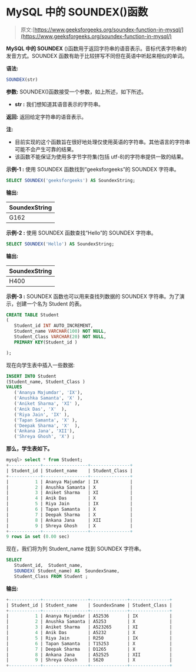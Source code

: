 # MySQL 中的 SOUNDEX()函数

> 原文:[https://www.geeksforgeeks.org/soundex-function-in-mysql/](https://www.geeksforgeeks.org/soundex-function-in-mysql/)

**MySQL 中的 SOUNDEX** ()函数用于返回字符串的语音表示。音标代表字符串的发音方式。SOUNDEX 函数有助于比较拼写不同但在英语中听起来相似的单词。

**语法:**

```sql
SOUNDEX(str)

```

**参数:**
SOUNDEX()函数接受一个参数，如上所述，如下所述。

*   **str :** 我们想知道其语音表示的字符串。

**返回:**
返回给定字符串的语音表示。

**注:**

*   目前实现的这个函数旨在很好地处理仅使用英语的字符串。其他语言的字符串可能不会产生可靠的结果。
*   该函数不能保证为使用多字节字符集(包括 utf-8)的字符串提供一致的结果。

**示例-1 :**
使用 SOUNDEX 函数找到“geeksforgeeks”的 SOUNDEX 字符串。

```sql
SELECT SOUNDEX('geeksforgeeks') AS SoundexString; 

```

**输出:**

| SoundexString |
| --- |
| G162 |

**示例-2 :**
使用 SOUNDEX 函数查找“Hello”的 SOUNDEX 字符串。

```sql
SELECT SOUNDEX('Hello') AS SoundexString; 

```

**输出:**

| SoundexString |
| --- |
| H400 |

**示例-3 :**
SOUNDEX 函数也可以用来查找列数据的 SOUNDEX 字符串。为了演示，创建一个名为 Student 的表。

```sql
CREATE TABLE Student
(
   Student_id INT AUTO_INCREMENT,  
   Student_name VARCHAR(100) NOT NULL,
   Student_Class VARCHAR(20) NOT NULL,
   PRIMARY KEY(Student_id )

);

```

现在向学生表中插入一些数据:

```sql
INSERT INTO Student
(Student_name, Student_Class )
VALUES
   ('Ananya Majumdar', 'IX'),
   ('Anushka Samanta', 'X' ),
   ('Aniket Sharma', 'XI' ),
   ('Anik Das', 'X'  ),
   ('Riya Jain', 'IX' ),
   ('Tapan Samanta', 'X' ),
   ('Deepak Sharma', 'X'  ),
   ('Ankana Jana', 'XII'),
   ('Shreya Ghosh', 'X') ;

```

**那么，学生表如下。**

```sql
mysql> select * from Student;
+------------+-----------------+---------------+
| Student_id | Student_name    | Student_Class |
+------------+-----------------+---------------+
|          1 | Ananya Majumdar | IX            |
|          2 | Anushka Samanta | X             |
|          3 | Aniket Sharma   | XI            |
|          4 | Anik Das        | X             |
|          5 | Riya Jain       | IX            |
|          6 | Tapan Samanta   | X             |
|          7 | Deepak Sharma   | X             |
|          8 | Ankana Jana     | XII           |
|          9 | Shreya Ghosh    | X             |
+------------+-----------------+---------------+
9 rows in set (0.00 sec)

```

现在，我们将为列 Student_name 找到 SOUNDEX 字符串。

```sql
SELECT  
   Student_id,  Student_name,
   SOUNDEX( Student_name) AS  SoundexSname,
   Student_Class FROM Student ;    

```

**输出:**

```sql
+------------+-----------------+--------------+---------------+
| Student_id | Student_name    | SoundexSname | Student_Class |
+------------+-----------------+--------------+---------------+
|          1 | Ananya Majumdar | A52536       | IX            |
|          2 | Anushka Samanta | A5253        | X             |
|          3 | Aniket Sharma   | A523265      | XI            |
|          4 | Anik Das        | A5232        | X             |
|          5 | Riya Jain       | R250         | IX            |
|          6 | Tapan Samanta   | T15253       | X             |
|          7 | Deepak Sharma   | D1265        | X             |
|          8 | Ankana Jana     | A52525       | XII           |
|          9 | Shreya Ghosh    | S620         | X             |
+------------+-----------------+--------------+---------------+

```